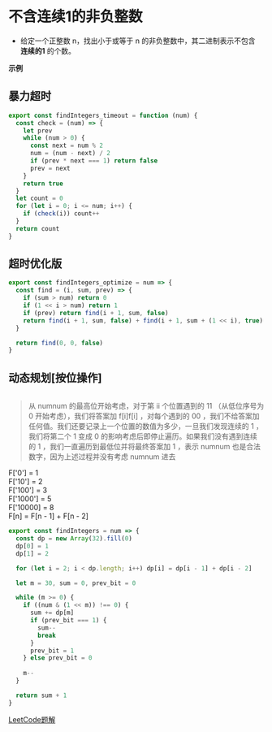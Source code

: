 # 不含连续1的非负整数

- 给定一个正整数 n，找出小于或等于 n 的非负整数中，其二进制表示不包含 **连续的1** 的个数。

**示例**

## 暴力超时
```js
export const findIntegers_timeout = function (num) {
  const check = (num) => {
    let prev
    while (num > 0) {
      const next = num % 2
      num = (num - next) / 2
      if (prev * next === 1) return false
      prev = next
    }
    return true
  }
  let count = 0
  for (let i = 0; i <= num; i++) {
    if (check(i)) count++
  }
  return count
}
```

## 超时优化版

```javascript
export const findIntegers_optimize = num => {
  const find = (i, sum, prev) => {
    if (sum > num) return 0
    if (1 << i > num) return 1
    if (prev) return find(i + 1, sum, false)
    return find(i + 1, sum, false) + find(i + 1, sum + (1 << i), true)
  }

  return find(0, 0, false)
}
```

## 动态规划[按位操作]

<div class="image-viewer-box" v-viewer>
  <img v-for="imgUrl of [`${$router.options.base}img/4d551f5d1a5c37b1eeb6200bbde4705241b874e9a09f4211e9d6ba88861b0a7c-image.png`, `${$router.options.base}img/6c2d8465fea65c7030cd9ba345eed8600502c1293f8c45adcd1edff50d2b86b2-image.png`, `${$router.options.base}img/8d91e9e1528c3127c9e6db707d84b0b956f827254438a864ea27f397f33a5b10-image.png`, `${$router.options.base}img/ba7c002a0320948c90f2f69f87b86e5558611610b60d4dd0d37126ff88d05779-image.png`, `${$router.options.base}img/6fd5af4c533c928b3770e6ebe6120c238aea1aa0fc49e3d4af7c7cdba90ad177-image.png`, `${$router.options.base}img/98e76e92064de01381538d2b9f4b64be46f14b825e12b33d6f277ed006f42cac-image.png`, `${$router.options.base}img/6716ad7f9b676ec98e86cda81a8fa5859b3ba51858c219fc622b17782d842b90-image.png`, `${$router.options.base}img/359dd86ff0513658aad53e059d7b7b1d65428bc00930e2201eb2a56c8786f0b2-image.png`]" :src="imgUrl" :key="imgUrl" />
</div>

> 从 numnum 的最高位开始考虑，对于第 ii 个位置遇到的 11 （从低位序号为 0 开始考虑），我们将答案加 f[i]f[i] ，对每个遇到的 00 ，我们不给答案加任何值。我们还要记录上一个位置的数值为多少，一旦我们发现连续的 1 ，我们将第二个 1 变成 0 的影响考虑后即停止遍历。如果我们没有遇到连续的 1 ，我们一直遍历到最低位并将最终答案加 1 ，表示 numnum 也是合法数字，因为上述过程并没有考虑 numnum 进去

F['0'] = 1  
F['10'] = 2  
F['100'] = 3  
F['1000'] = 5  
F['10000] = 8  
F[n] = F[n - 1] + F[n - 2]  


```js
export const findIntegers = num => {
  const dp = new Array(32).fill(0)
  dp[0] = 1
  dp[1] = 2

  for (let i = 2; i < dp.length; i++) dp[i] = dp[i - 1] + dp[i - 2]

  let m = 30, sum = 0, prev_bit = 0

  while (m >= 0) {
    if ((num & (1 << m)) !== 0) {
      sum += dp[m]
      if (prev_bit === 1) {
        sum--
        break
      }
      prev_bit = 1
    } else prev_bit = 0
    
    m--
  }

  return sum + 1
}
```

<CodeTest style="margin-top: 20px;" mode="findIntegers" />

[LeetCode题解](https://leetcode-cn.com/problems/non-negative-integers-without-consecutive-ones/solution/bu-han-lian-xu-1de-fei-fu-zheng-shu-by-leetcode/)

<vTalk />
